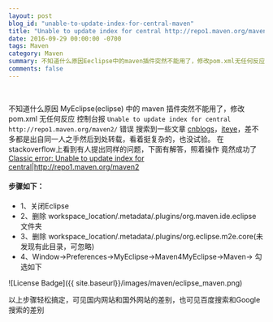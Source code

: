 ```yaml
---
layout: post
blog_id: "unable-to-update-index-for-central-maven"
title: "Unable to update index for central http://repo1.maven.org/maven2/ 解决方法"
date: 2016-09-29 00:00:00 -0700
tags: Maven
category: Maven
summary: 不知道什么原因Eeclipse中的maven插件突然不能用了，修改pom.xml无任何反应
comments: false
---
```

<br>

不知道什么原因 MyEclipse(eclipse) 中的 maven 插件突然不能用了，修改 pom.xml 无任何反应
控制台报 `Unable to update index for central http://repo1.maven.org/maven2/` 错误
搜索到一些文章 <a href="http://www.cnblogs.com/mingforyou/p/3276864.html">cnblogs</a>，<a href="http://zy77612.iteye.com/blog/1338555">iteye</a>，差不多都是出自同一人之手然后到处转载，看着挺复杂的，也没试验。
在stackoverflow上看到有人提出同样的问题，下面有解答，照着操作 竟然成功了
<a href="http://stackoverflow.com/questions/7065478/classic-error-unable-to-update-index-for-centralhttp-repo1-maven-org-maven2">Classic error: Unable to update index for central|http://repo1.maven.org/maven2</a>

#### 步骤如下：

+ 1、关闭Eclipse
+ 2、删除 workspace_location/.metadata/.plugins/org.maven.ide.eclipse 文件夹
+ 3、删除 workspace_location/.metadata/.plugins/org.eclipse.m2e.core(未发现有此目录，可忽略)
+ 4、Window->Preferences->MyEclipse->Maven4MyEclipse->Maven-> 勾选如下
   
![License Badge]({{ site.baseurl}}/images/maven/eclipse_maven.png)

以上步骤轻松搞定，可见国内网站和国外网站的差别，也可见百度搜索和Google搜索的差别
